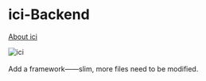 # ici-Backend
[About ici](http://urbanplayground.cn/AR) 

![](http://120.77.40.30/icilogo.png "ici") <br>  
Add a framework——slim, more files need to be modified.
